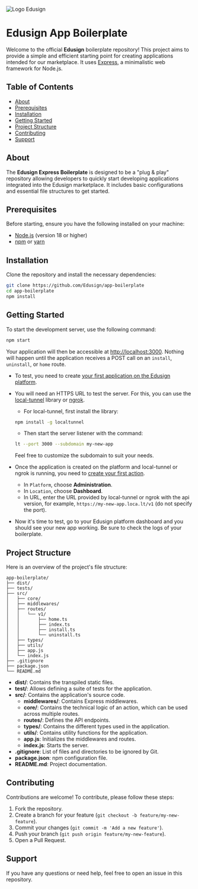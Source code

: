 ![Logo Edusign](https://edusign.com/fr/wp-content/uploads/sites/2/2023/09/new-logo-square-edusign.png)
# Edusign App Boilerplate

Welcome to the official **Edusign** boilerplate repository! This project aims to provide a simple and efficient starting point for creating applications intended for our marketplace. It uses [Express](https://expressjs.com/), a minimalistic web framework for Node.js.

## Table of Contents

- [About](#about)
- [Prerequisites](#prerequisites)
- [Installation](#installation)
- [Getting Started](#getting-started)
- [Project Structure](#project-structure)
- [Contributing](#contributing)
- [Support](#support)

## About

The **Edusign Express Boilerplate** is designed to be a "plug & play" repository allowing developers to quickly start developing applications integrated into the Edusign marketplace. It includes basic configurations and essential file structures to get started.

## Prerequisites

Before starting, ensure you have the following installed on your machine:

- [Node.js](https://nodejs.org/) (version 18 or higher)
- [npm](https://www.npmjs.com/) or [yarn](https://yarnpkg.com/)

## Installation

Clone the repository and install the necessary dependencies:

```bash
git clone https://github.com/Edusign/app-boilerplate
cd app-boilerplate
npm install
```

## Getting Started

To start the development server, use the following command:

```bash
npm start
```

Your application will then be accessible at [http://localhost:3000](http://localhost:3000).
Nothing will happen until the application receives a POST call on an `install`, `uninstall`, or `home` route.

- To test, you need to create [your first application on the Edusign platform](https://developers.edusign.com/docs/building-an-app#creating-your-first-app).
- You will need an HTTPS URL to test the server. For this, you can use the [local-tunnel](https://theboroer.github.io/localtunnel-www/) library or [ngrok](https://ngrok.com/docs/getting-started/).
  - For local-tunnel, first install the library:
  ```sh
  npm install -g localtunnel
  ```
  - Then start the server listener with the command:
  ```sh
  lt --port 3000 --subdomain my-new-app
  ```
  Feel free to customize the subdomain to suit your needs.
  
- Once the application is created on the platform and local-tunnel or ngrok is running, you need to [create your first action](https://developers.edusign.com/docs/glossary#app-actions).
  - In `Platform`, choose **Administration**.
  - In `Location`, choose **Dashboard**.
  - In URL, enter the URL provided by local-tunnel or ngrok with the api version, for example, `https://my-new-app.loca.lt/v1` (do not specify the port).
- Now it's time to test, go to your Edusign platform dashboard and you should see your new app working. Be sure to check the logs of your boilerplate.

## Project Structure

Here is an overview of the project's file structure:

```
app-boilerplate/
├── dist/
├── tests/
├── src/
│   ├── core/
│   ├── middlewares/
│   ├── routes/
│   │   └── v1/   
│   │       ├── home.ts
│   │       ├── index.ts
│   │       ├── install.ts
│   │       └── uninstall.ts
│   ├── types/
│   ├── utils/
│   ├── app.js
│   └── index.js
├── .gitignore
├── package.json
└── README.md
```

- **dist/**: Contains the transpiled static files.
- **test/**: Allows defining a suite of tests for the application.
- **src/**: Contains the application's source code.
  - **middlewares/**: Contains Express middlewares.
  - **core/**: Contains the technical logic of an action, which can be used across multiple routes.
  - **routes/**: Defines the API endpoints.
  - **types/**: Contains the different types used in the application.
  - **utils/**: Contains utility functions for the application.
  - **app.js**: Initializes the middlewares and routes.
  - **index.js**: Starts the server.
- **.gitignore**: List of files and directories to be ignored by Git.
- **package.json**: npm configuration file.
- **README.md**: Project documentation.

## Contributing

Contributions are welcome! To contribute, please follow these steps:

1. Fork the repository.
2. Create a branch for your feature (`git checkout -b feature/my-new-feature`).
3. Commit your changes (`git commit -m 'Add a new feature'`).
4. Push your branch (`git push origin feature/my-new-feature`).
5. Open a Pull Request.

## Support

If you have any questions or need help, feel free to open an issue in this repository.